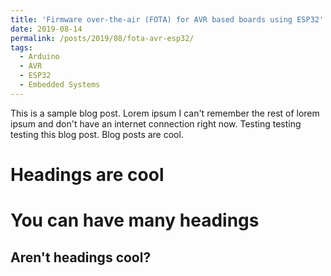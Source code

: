 ```yaml
---
title: 'Firmware over-the-air (FOTA) for AVR based boards using ESP32'
date: 2019-08-14
permalink: /posts/2019/08/fota-avr-esp32/
tags:
  - Arduino
  - AVR
  - ESP32
  - Embedded Systems
---
```


This is a sample blog post. Lorem ipsum I can't remember the rest of lorem ipsum and don't have an internet connection right now. Testing testing testing this blog post. Blog posts are cool.

Headings are cool
======

You can have many headings
======

Aren't headings cool?
------